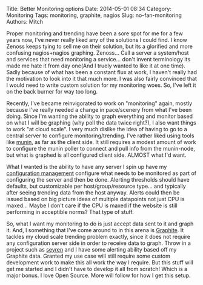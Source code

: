 Title: Better Monitoring options
Date: 2014-05-01 08:34
Category: Monitoring
Tags: monitoring, graphite, nagios
Slug: no-fan-monitoring
Authors: Mitch

Proper monitoring and trending have been a sore spot for me for a few years now, I've never really liked any of the solutions I could find.  I know Zenoss keeps tying to sell me on their solution, but its a glorified and more confusing nagios+nagios graphing.  Zenoss... Call a server a system/host and services that need monitoring a service... don't invent terminology its made me hate it from day one(And I truely wanted to like it at one time).  Sadly because of what has been a constant flux at work, I haven't really had the motivation to look into it that much more.  I was also fairly convinced that I would need to write custom solution for my monitoring woes.  So, I've left it on the back burner for way too long.

Recently, I've became reinvigorated to work on "monitoring" again, mostly because I've really needed a change in pace/scenery from what I've been doing.  Since I'm wanting the ability to graph everything and monitor based on what I will be graphing (why poll the data twice right?), I also want things to work "at cloud scale".  I very much dislike the idea of having to go to a central server to configure monitoring/trending.  I've rather liked using tools like [munin]('http://munin-monitoring.org/'), as far as the client side.  It still requires a modest amount of work to configure the munin poller to connect and pull info from the munin-node, but what is graphed is all configured client side.  ALMOST what I'd want.

What I wanted is the ability to have any server I spin up have my [configuration management]('http://www.saltstack.com') configure what needs to be monitored as part of configuring the server and then be done.  Alerting thresholds should have defaults, but customizable per host/group/resource type... and typically after seeing trending data from the host anyway.  Alerts could then be issued based on big picture ideas of multiple datapoints not just CPU is maxed... Maybe I don't care if the CPU is maxed if the website is still performing in acceptible norms?  That type of stuff.

So, what I want my monitoring to do is just accept data sent to it and graph it.  And, I something that I've come around to in this arena is [Graphite]('http://graphite.wikidot.com/').  It tackles my cloud scale trending problem exactly, since it does not require any configuration server side in order to receive data to graph.  Throw in a project such as [seyren]('https://github.com/scobal/seyren') and I have some alerting ability based off my Graphite data.  Granted my use case will still require some custom development work to make this all work the way I require.  But this stuff will get me started and I didn't have to develop it all from scratch!  Which is a major bonus.  I love Open Source.  More will follow for how I get this setup.

